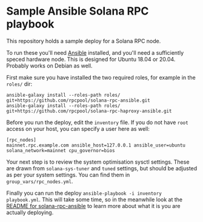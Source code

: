 # Sample Ansible Solana RPC playbook

This repository holds a sample deploy for a Solana RPC node.

To run these you'll need [Ansible](https://www.ansible.com/) installed, and you'll need a sufficiently speced hardware node. This is designed for Ubuntu 18.04 or 20.04. Probably works on Debian as well. 

First make sure you have installed the two required roles, for example in the `roles/` dir:

```
ansible-galaxy install --roles-path roles/ git+https://github.com/rpcpool/solana-rpc-ansible.git
ansible-galaxy install --roles-path roles/ git+https://github.com/rpcpool/solana-rpc-haproxy-ansible.git
```

Before you run the deploy, edit the `inventory` file. If you do not have `root` access on your host, you can specify a user here as well:

```
[rpc_nodes]
mainnet.rpc.example.com ansible_host=127.0.0.1 ansible_user=ubuntu solana_network=mainnet cpu_governor=bios
```

Your next step is to review the system optimisation sysctl settings. These are drawn from `solana-sys-tuner` and `tuned` settings, but should be adjusted as per your system settings. You can find them in `group_vars/rpc_nodes.yml`.

Finally you can run the deploy `ansible-playbook -i inventory playbook.yml`. This will take some time, so in the meanwhile look at the [README for solana-rpc-ansible](https://github.com/rpcpool/solana-rpc-ansible/blob/main/README.md) to learn more about what it is you are actually deploying.


